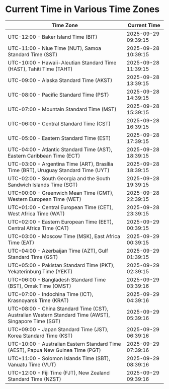 # Current Time in Various Time Zones

| Time Zone | Current Time |
|-----------|--------------|
| UTC-12:00 - Baker Island Time (BIT) | 2025-09-29 09:39:15 |
| UTC-11:00 - Niue Time (NUT), Samoa Standard Time (SST) | 2025-09-28 10:39:15 |
| UTC-10:00 - Hawaii-Aleutian Standard Time (HAST), Tahiti Time (TAHT) | 2025-09-28 11:39:15 |
| UTC-09:00 - Alaska Standard Time (AKST) | 2025-09-28 13:39:15 |
| UTC-08:00 - Pacific Standard Time (PST) | 2025-09-28 14:39:15 |
| UTC-07:00 - Mountain Standard Time (MST) | 2025-09-28 15:39:15 |
| UTC-06:00 - Central Standard Time (CST) | 2025-09-28 16:39:15 |
| UTC-05:00 - Eastern Standard Time (EST) | 2025-09-28 17:39:15 |
| UTC-04:00 - Atlantic Standard Time (AST), Eastern Caribbean Time (ECT) | 2025-09-28 18:39:15 |
| UTC-03:00 - Argentina Time (ART), Brasília Time (BRT), Uruguay Standard Time (UYT) | 2025-09-28 18:39:15 |
| UTC-02:00 - South Georgia and the South Sandwich Islands Time (SGT) | 2025-09-28 19:39:15 |
| UTC±00:00 - Greenwich Mean Time (GMT), Western European Time (WET) | 2025-09-28 22:39:15 |
| UTC+01:00 - Central European Time (CET), West Africa Time (WAT) | 2025-09-28 23:39:15 |
| UTC+02:00 - Eastern European Time (EET), Central Africa Time (CAT) | 2025-09-29 00:39:15 |
| UTC+03:00 - Moscow Time (MSK), East Africa Time (EAT) | 2025-09-29 00:39:15 |
| UTC+04:00 - Azerbaijan Time (AZT), Gulf Standard Time (GST) | 2025-09-29 01:39:15 |
| UTC+05:00 - Pakistan Standard Time (PKT), Yekaterinburg Time (YEKT) | 2025-09-29 02:39:15 |
| UTC+06:00 - Bangladesh Standard Time (BST), Omsk Time (OMST) | 2025-09-29 03:39:16 |
| UTC+07:00 - Indochina Time (ICT), Krasnoyarsk Time (KRAT) | 2025-09-29 04:39:16 |
| UTC+08:00 - China Standard Time (CST), Australian Western Standard Time (AWST), Singapore Time (SGT) | 2025-09-29 05:39:16 |
| UTC+09:00 - Japan Standard Time (JST), Korea Standard Time (KST) | 2025-09-29 06:39:16 |
| UTC+10:00 - Australian Eastern Standard Time (AEST), Papua New Guinea Time (PGT) | 2025-09-29 07:39:16 |
| UTC+11:00 - Solomon Islands Time (SBT), Vanuatu Time (VUT) | 2025-09-29 08:39:16 |
| UTC+12:00 - Fiji Time (FJT), New Zealand Standard Time (NZST) | 2025-09-29 09:39:16 |
